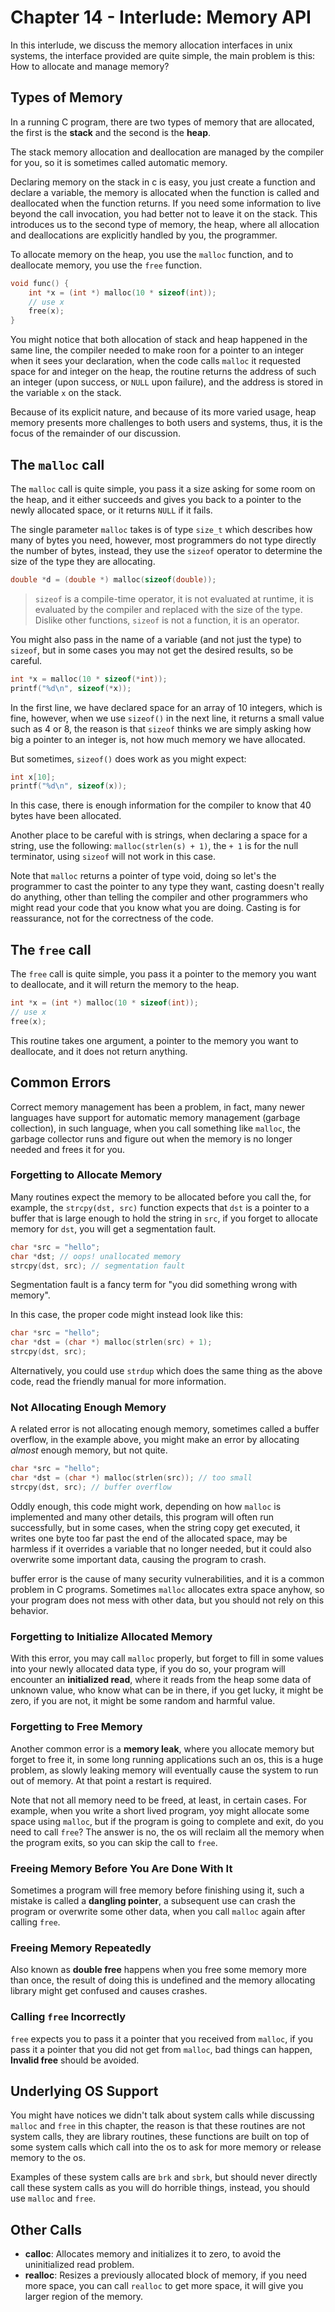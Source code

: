 # Chapter 14 - Interlude: Memory API

In this interlude, we discuss the memory allocation interfaces in unix systems, the interface provided are quite simple, the main problem is this: How to allocate and manage memory?

## Types of Memory

In a running C program, there are two types of memory that are allocated, the first is the **stack** and the second is the **heap**.

The stack memory allocation and deallocation are managed by the compiler for you, so it is sometimes called automatic memory.

Declaring memory on the stack in c is easy, you just create a function and declare a variable, the memory is allocated when the function is called and deallocated when the function returns. If you need some information to live beyond the call invocation, you had better not to leave it on the stack. This introduces us to the second type of memory, the heap, where all allocation and deallocations are explicitly handled by you, the programmer.

To allocate memory on the heap, you use the `malloc` function, and to deallocate memory, you use the `free` function.

```c
void func() {
    int *x = (int *) malloc(10 * sizeof(int));
    // use x
    free(x);
}
```

You might notice that both allocation of stack and heap happened in the same line, the compiler needed to make roon for a pointer to an integer when it sees your declaration, when the code calls `malloc` it requested space for and integer on the heap, the routine returns the address of such an integer (upon success, or `NULL` upon failure), and the address is stored in the variable `x` on the stack.

Because of its explicit nature, and because of its more varied usage, heap memory presents more challenges to both users and systems, thus, it is the focus of the remainder of our discussion.

## The `malloc` call

The `malloc` call is quite simple, you pass it a size asking for some room on the heap, and it either succeeds and gives you back to a pointer to the newly allocated space, or it returns `NULL` if it fails.

The single parameter `malloc` takes is of type `size_t` which describes how many of bytes you need, however, most programmers do not type directly the number of bytes, instead, they use the `sizeof` operator to determine the size of the type they are allocating.

```c
double *d = (double *) malloc(sizeof(double));
```

> `sizeof` is a compile-time operator, it is not evaluated at runtime, it is evaluated by the compiler and replaced with the size of the type. Dislike other functions, `sizeof` is not a function, it is an operator.

You might also pass in the name of a variable (and not just the type) to `sizeof`, but in some cases you may not get the desired results, so be careful.

```c
int *x = malloc(10 * sizeof(*int));
printf("%d\n", sizeof(*x));
```

In the first line, we have declared space for an array of 10 integers, which is fine, however, when we use `sizeof()` in the next line, it returns a small value such as 4 or 8, the reason is that `sizeof` thinks we are simply asking how big a pointer to an integer is, not how much memory we have allocated.

But sometimes, `sizeof()` does work as you might expect:

```c
int x[10];
printf("%d\n", sizeof(x));
```

In this case, there is enough information for the compiler to know that 40 bytes have been allocated.

Another place to be careful with is strings, when declaring a space for a string, use the following: `malloc(strlen(s) + 1)`, the `+ 1` is for the null terminator, using `sizeof` will not work in this case.

Note that `malloc` returns a pointer of type void, doing so let's the programmer to cast the pointer to any type they want, casting doesn't really do anything, other than telling the compiler and other programmers who might read your code that you know what you are doing. Casting is for reassurance, not for the correctness of the code.

## The `free` call

The `free` call is quite simple, you pass it a pointer to the memory you want to deallocate, and it will return the memory to the heap.

```c
int *x = (int *) malloc(10 * sizeof(int));
// use x
free(x);
```

This routine takes one argument, a pointer to the memory you want to deallocate, and it does not return anything.

## Common Errors

Correct memory management has been a problem, in fact, many newer languages have support for automatic memory management (garbage collection), in such language, when you call something like `malloc`, the garbage collector runs and figure out when the memory is no longer needed and frees it for you.

### Forgetting to Allocate Memory

Many routines expect the memory to be allocated before you call the, for example, the `strcpy(dst, src)` function expects that `dst` is a pointer to a buffer that is large enough to hold the string in `src`, if you forget to allocate memory for `dst`, you will get a segmentation fault.

```c
char *src = "hello";
char *dst; // oops! unallocated memory
strcpy(dst, src); // segmentation fault
```

Segmentation fault is a fancy term for "you did something wrong with memory".

In this case, the proper code might instead look like this:

```c
char *src = "hello";
char *dst = (char *) malloc(strlen(src) + 1);
strcpy(dst, src);
```

Alternatively, you could use `strdup` which does the same thing as the above code, read the friendly manual for more information.

### Not Allocating Enough Memory

A related error is not allocating enough memory, sometimes called a buffer overflow, in the example above, you might make an error by allocating *almost* enough memory, but not quite.

```c
char *src = "hello";
char *dst = (char *) malloc(strlen(src)); // too small
strcpy(dst, src); // buffer overflow
```

Oddly enough, this code might work, depending on how `malloc` is implemented and many other details, this program will often run successfully, but in some cases, when the string copy get executed, it writes one byte too far past the end of the allocated space, may be harmless if it overrides a variable that no longer needed, but it could also overwrite some important data, causing the program to crash.

buffer error is the cause of many security vulnerabilities, and it is a common problem in C programs. Sometimes `malloc` allocates extra space anyhow, so your program does not mess with other data, but you should not rely on this behavior.

### Forgetting to Initialize Allocated Memory

With this error, you may call `malloc` properly, but forget to fill in some values into your newly allocated data type, if you do so, your program will encounter an **initialized read**, where it reads from the heap some data of unknown value, who know what can be in there, if you get lucky, it might be zero, if you are not, it might be some random and harmful value.

### Forgetting to Free Memory

Another common error is a **memory leak**, where you allocate memory but forget to free it, in some long running applications such an os, this is a huge problem, as slowly leaking memory will eventually cause the system to run out of memory. At that point a restart is required.

Note that not all memory need to be freed, at least, in certain cases. For example, when you write a short lived program, yoy might allocate some space using `malloc`, but if the program is going to complete and exit, do you need to call `free`? The answer is no, the os will reclaim all the memory when the program exits, so you can skip the call to `free`.

### Freeing Memory Before You Are Done With It

Sometimes a program will free memory before finishing using it, such a mistake is called a **dangling pointer**, a subsequent use can crash the program or overwrite some other data, when you call `malloc` again after calling `free`.

### Freeing Memory Repeatedly

Also known as **double free** happens when you free some memory more than once, the result of doing this is undefined and the memory allocating library might get confused and causes crashes.

### Calling `free` Incorrectly

`free` expects you to pass it a pointer that you received from `malloc`, if you pass it a pointer that you did not get from `malloc`, bad things can happen, **Invalid free** should be avoided.

## Underlying OS Support

You might have notices we didn't talk about system calls while discussing `malloc` and `free` in this chapter, the reason is that these routines are not system calls, they are library routines, these functions are built on top of some system calls which call into the os to ask for more memory or release memory to the os.

Examples of these system calls are `brk` and `sbrk`, but should never directly call these system calls as you will do horrible things, instead, you should use `malloc` and `free`.

## Other Calls

- **calloc**: Allocates memory and initializes it to zero, to avoid the uninitialized read problem.
- **realloc**: Resizes a previously allocated block of memory, if you need more space, you can call `realloc` to get more space, it will give you larger region of the memory.
